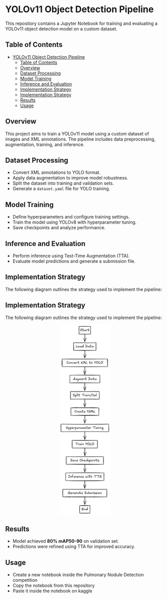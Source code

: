 # YOLOv11 Object Detection Pipeline

This repository contains a Jupyter Notebook for training and evaluating a YOLOv11 object detection model on a custom dataset.

## Table of Contents
- [YOLOv11 Object Detection Pipeline](#yolov11-object-detection-pipeline)
  - [Table of Contents](#table-of-contents)
  - [Overview](#overview)
  - [Dataset Processing](#dataset-processing)
  - [Model Training](#model-training)
  - [Inference and Evaluation](#inference-and-evaluation)
  - [Implementation Strategy](#implementation-strategy)
  - [Implementation Strategy](#implementation-strategy-1)
  - [Results](#results)
  - [Usage](#usage)

## Overview
This project aims to train a YOLOv11 model using a custom dataset of images and XML annotations. The pipeline includes data preprocessing, augmentation, training, and inference.

## Dataset Processing
- Convert XML annotations to YOLO format.
- Apply data augmentation to improve model robustness.
- Split the dataset into training and validation sets.
- Generate a `dataset.yaml` file for YOLO training.

## Model Training
- Define hyperparameters and configure training settings.
- Train the model using YOLOv8 with hyperparameter tuning.
- Save checkpoints and analyze performance.

## Inference and Evaluation
- Perform inference using Test-Time Augmentation (TTA).
- Evaluate model predictions and generate a submission file.

## Implementation Strategy
The following diagram outlines the strategy used to implement the pipeline:

## Implementation Strategy
The following diagram outlines the strategy used to implement the pipeline:

<p align="center">
  <img src="image.png" alt="Implementation Strategy" height="600" >
</p>


## Results
- Model achieved **80% mAP50-90** on validation set.
- Predictions were refined using TTA for improved accuracy.

## Usage
- Create a new notebook inside the Pulmonary Nodule Detection competition 
- Copy the notebook from this repository
- Paste it inside the notebook on kaggle 
